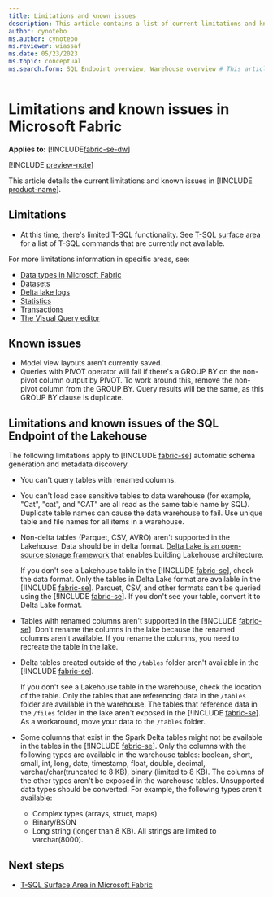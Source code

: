 ```yaml
---
title: Limitations and known issues
description: This article contains a list of current limitations and known issues in Microsoft Fabric.
author: cynotebo
ms.author: cynotebo
ms.reviewer: wiassaf
ms.date: 05/23/2023
ms.topic: conceptual
ms.search.form: SQL Endpoint overview, Warehouse overview # This article's title should not change. If so, contact engineering.
---
```

# Limitations and known issues in Microsoft Fabric

**Applies to:** [!INCLUDE[fabric-se-dw](includes/applies-to-version/fabric-se-and-dw.md)]

[!INCLUDE [preview-note](../includes/preview-note.md)]

This article details the current limitations and known issues in [!INCLUDE [product-name](../includes/product-name.md)].

## Limitations

- At this time, there's limited T-SQL functionality. See [T-SQL surface area](tsql-surface-area.md) for a list of T-SQL commands that are currently not available.

For more limitations information in specific areas, see:

- [Data types in Microsoft Fabric](data-types.md)
- [Datasets](datasets.md#limitations)
- [Delta lake logs](query-delta-lake-logs.md#limitations)
- [Statistics](statistics.md#limitations)
- [Transactions](transactions.md#limitations)
- [The Visual Query editor](visual-query-editor.md#limitations-with-visual-query-editor)

## Known issues

- Model view layouts aren't currently saved.
- Queries with PIVOT operator will fail if there's a GROUP BY on the non-pivot column output by PIVOT. To work around this, remove the non-pivot column from the GROUP BY.  Query results will be the same, as this GROUP BY clause is duplicate. 

## Limitations and known issues of the SQL Endpoint of the Lakehouse

The following limitations apply to [!INCLUDE [fabric-se](includes/fabric-se.md)] automatic schema generation and metadata discovery.

- You can't query tables with renamed columns.

- You can't load case sensitive tables to data warehouse (for example, "Cat", "cat", and "CAT" are all read as the same table name by SQL). Duplicate table names can cause the data warehouse to fail. Use unique table and file names for all items in a warehouse.

- Non-delta tables (Parquet, CSV, AVRO) aren't supported in the Lakehouse. Data should be in delta format. [Delta Lake is an open-source storage framework](https://delta.io/) that enables building Lakehouse architecture.

   If you don't see a Lakehouse table in the [!INCLUDE [fabric-se](includes/fabric-se.md)], check the data format. Only the tables in Delta Lake format are available in the [!INCLUDE [fabric-se](includes/fabric-se.md)]. Parquet, CSV, and other formats can't be queried using the [!INCLUDE [fabric-se](includes/fabric-se.md)]. If you don't see your table, convert it to Delta Lake format. 

- Tables with renamed columns aren't supported in the [!INCLUDE [fabric-se](includes/fabric-se.md)]. Don't rename the columns in the lake because the renamed columns aren't available. If you rename the columns, you need to recreate the table in the lake.

- Delta tables created outside of the `/tables` folder aren't available in the [!INCLUDE [fabric-se](includes/fabric-se.md)].

   If you don't see a Lakehouse table in the warehouse, check the location of the table. Only the tables that are referencing data in the `/tables` folder are available in the warehouse. The tables that reference data in the `/files` folder in the lake aren't exposed in the [!INCLUDE [fabric-se](includes/fabric-se.md)]. As a workaround, move your data to the `/tables` folder.

- Some columns that exist in the Spark Delta tables might not be available in the tables in the [!INCLUDE [fabric-se](includes/fabric-se.md)]. Only the columns with the following types are available in the warehouse tables: boolean, short, small, int, long, date, timestamp, float, double, decimal, varchar/char(truncated to 8 KB), binary (limited to 8 KB). The columns of the other types aren't be exposed in the warehouse tables. Unsupported data types should be converted. For example, the following types aren't available:

   - Complex types (arrays, struct, maps)
   - Binary/BSON
   - Long string (longer than 8 KB). All strings are limited to varchar(8000).

## Next steps

- [T-SQL Surface Area in Microsoft Fabric](tsql-surface-area.md)
